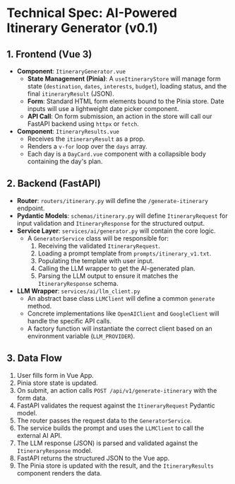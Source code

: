 # Technical Spec: AI-Powered Itinerary Generator (v0.1)

## 1. Frontend (Vue 3)

-   **Component**: `ItineraryGenerator.vue`
    -   **State Management (Pinia)**: A `useItineraryStore` will manage form state (`destination`, `dates`, `interests`, `budget`), loading status, and the final `itineraryResult` (JSON).
    -   **Form**: Standard HTML form elements bound to the Pinia store. Date inputs will use a lightweight date picker component.
    -   **API Call**: On form submission, an action in the store will call our FastAPI backend using `httpx` or `fetch`.
-   **Component**: `ItineraryResults.vue`
    -   Receives the `itineraryResult` as a prop.
    -   Renders a `v-for` loop over the `days` array.
    -   Each day is a `DayCard.vue` component with a collapsible body containing the day's plan.

## 2. Backend (FastAPI)

-   **Router**: `routers/itinerary.py` will define the `/generate-itinerary` endpoint.
-   **Pydantic Models**: `schemas/itinerary.py` will define `ItineraryRequest` for input validation and `ItineraryResponse` for the structured output.
-   **Service Layer**: `services/ai/generator.py` will contain the core logic.
    -   A `GeneratorService` class will be responsible for:
        1.  Receiving the validated `ItineraryRequest`.
        2.  Loading a prompt template from `prompts/itinerary_v1.txt`.
        3.  Populating the template with user input.
        4.  Calling the LLM wrapper to get the AI-generated plan.
        5.  Parsing the LLM output to ensure it matches the `ItineraryResponse` schema.
-   **LLM Wrapper**: `services/ai/llm_client.py`
    -   An abstract base class `LLMClient` will define a common `generate` method.
    -   Concrete implementations like `OpenAIClient` and `GoogleClient` will handle the specific API calls.
    -   A factory function will instantiate the correct client based on an environment variable (`LLM_PROVIDER`).

## 3. Data Flow

1.  User fills form in Vue App.
2.  Pinia store state is updated.
3.  On submit, an action calls `POST /api/v1/generate-itinerary` with the form data.
4.  FastAPI validates the request against the `ItineraryRequest` Pydantic model.
5.  The router passes the request data to the `GeneratorService`.
6.  The service builds the prompt and uses the `LLMClient` to call the external AI API.
7.  The LLM response (JSON) is parsed and validated against the `ItineraryResponse` model.
8.  FastAPI returns the structured JSON to the Vue app.
9.  The Pinia store is updated with the result, and the `ItineraryResults` component renders the data.
